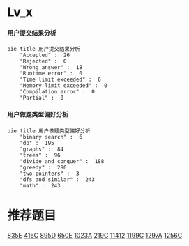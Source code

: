 # Lv_x

<!-- tabs:start -->



#### **用户提交结果分析**

```mermaid
pie title 用户提交结果分析
    "Accepted" :  26
    "Rejected" :  0
    "Wrong answer" :  18
    "Runtime error" :  0
    "Time limit exceeded" :  6
    "Memory limit exceeded" :  0
    "Compilation error" :  0
    "Partial" :  0
```

#### **用户做题类型偏好分析**

```mermaid
pie title 用户做题类型偏好分析
    "binary search" :  6
    "dp" :  195
    "graphs" :  84
    "trees" :  96
    "divide and conquer" :  188
    "greedy" :  280
    "two pointers" :  3
    "dfs and similar" :  243
    "math" :  243
```



<!-- tabs:end -->
# 推荐题目
[835E](https://codeforces.com/contest/835/problem/E)
[416C](https://codeforces.com/contest/416/problem/C)
[895D](https://codeforces.com/contest/895/problem/D)
[650E](https://codeforces.com/contest/650/problem/E)
[1023A](https://codeforces.com/contest/1023/problem/A)
[219C](https://codeforces.com/contest/219/problem/C)
[11412](https://codeforces.com/contest/1141/problem/2)
[1199C](https://codeforces.com/contest/1199/problem/C)
[1297A](https://codeforces.com/contest/1297/problem/A)
[1256C](https://codeforces.com/contest/1256/problem/C)
